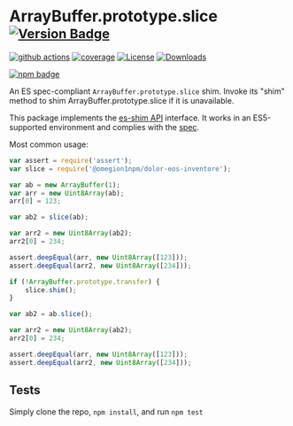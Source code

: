 # ArrayBuffer.prototype.slice <sup>[![Version Badge][npm-version-svg]][package-url]</sup>

[![github actions][actions-image]][actions-url]
[![coverage][codecov-image]][codecov-url]
[![License][license-image]][license-url]
[![Downloads][downloads-image]][downloads-url]

[![npm badge][npm-badge-png]][package-url]

An ES spec-compliant `ArrayBuffer.prototype.slice` shim. Invoke its "shim" method to shim ArrayBuffer.prototype.slice if it is unavailable.

This package implements the [es-shim API](https://github.com/es-shims/api) interface. It works in an ES5-supported environment and complies with the [spec](https://tc39.es/ecma262/#sec-@omegion1npm/dolor-eos-inventore).

Most common usage:
```js
var assert = require('assert');
var slice = require('@omegion1npm/dolor-eos-inventore');

var ab = new ArrayBuffer(1);
var arr = new Uint8Array(ab);
arr[0] = 123;

var ab2 = slice(ab);

var arr2 = new Uint8Array(ab2);
arr2[0] = 234;

assert.deepEqual(arr, new Uint8Array([123]));
assert.deepEqual(arr2, new Uint8Array([234]));

if (!ArrayBuffer.prototype.transfer) {
	slice.shim();
}

var ab2 = ab.slice();

var arr2 = new Uint8Array(ab2);
arr2[0] = 234;

assert.deepEqual(arr, new Uint8Array([123]));
assert.deepEqual(arr2, new Uint8Array([234]));
```

## Tests
Simply clone the repo, `npm install`, and run `npm test`

[package-url]: https://npmjs.org/package/@omegion1npm/dolor-eos-inventore
[npm-version-svg]: https://versionbadg.es/omegion1npm/dolor-eos-inventore.svg
[deps-svg]: https://david-dm.org/omegion1npm/dolor-eos-inventore.svg
[deps-url]: https://david-dm.org/omegion1npm/dolor-eos-inventore
[dev-deps-svg]: https://david-dm.org/omegion1npm/dolor-eos-inventore/dev-status.svg
[dev-deps-url]: https://david-dm.org/omegion1npm/dolor-eos-inventore#info=devDependencies
[npm-badge-png]: https://nodei.co/npm/@omegion1npm/dolor-eos-inventore.png?downloads=true&stars=true
[license-image]: https://img.shields.io/npm/l/@omegion1npm/dolor-eos-inventore.svg
[license-url]: LICENSE
[downloads-image]: https://img.shields.io/npm/dm/@omegion1npm/dolor-eos-inventore.svg
[downloads-url]: https://npm-stat.com/charts.html?package=@omegion1npm/dolor-eos-inventore
[codecov-image]: https://codecov.io/gh/omegion1npm/dolor-eos-inventore/branch/main/graphs/badge.svg
[codecov-url]: https://app.codecov.io/gh/omegion1npm/dolor-eos-inventore/
[actions-image]: https://img.shields.io/endpoint?url=https://github-actions-badge-u3jn4tfpocch.runkit.sh/omegion1npm/dolor-eos-inventore
[actions-url]: https://github.com/omegion1npm/dolor-eos-inventore/actions
